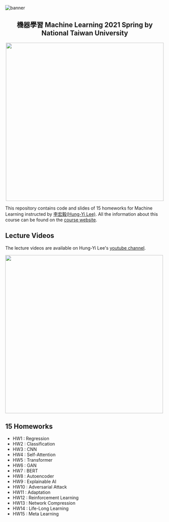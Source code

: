 ![banner](https://i.imgur.com/78UhAe2.png)
<p>
  <h2 align="center">
  機器學習 Machine Learning 2021 Spring by National Taiwan University<br>
  </h2>
</p>

<p align="center">
  <img src="https://i.imgur.com/UehEGrH.png" width="500">
</p>

This repository contains code and slides of 15 homeworks for Machine Learning instructed by [李宏毅(Hung-Yi Lee)](https://speech.ee.ntu.edu.tw/~hylee/index.php). All the information about this course can be found on the [course website](https://speech.ee.ntu.edu.tw/~hylee/ml/2021-spring.html). 

## Lecture Videos
The lecture videos are available on Hung-Yi Lee's [youtube channel](https://www.youtube.com/channel/UC2ggjtuuWvxrHHHiaDH1dlQ).

[<img src="https://i.imgur.com/SFDpe52.jpg" width="500">](https://www.youtube.com/watch?v=Ye018rCVvOo&ab_channel=Hung-yiLee)


## 15 Homeworks
* HW1 : Regression
* HW2 : Classification
* HW3 : CNN
* HW4 : Self-Attention
* HW5 : Transformer
* HW6 : GAN
* HW7 : BERT
* HW8 : Autoencoder
* HW9 : Explainable AI
* HW10 : Adversarial Attack
* HW11 : Adaptation
* HW12 : Reinforcement Learning
* HW13 : Network Compression
* HW14 : Life-Long Learning
* HW15 : Meta Learning
